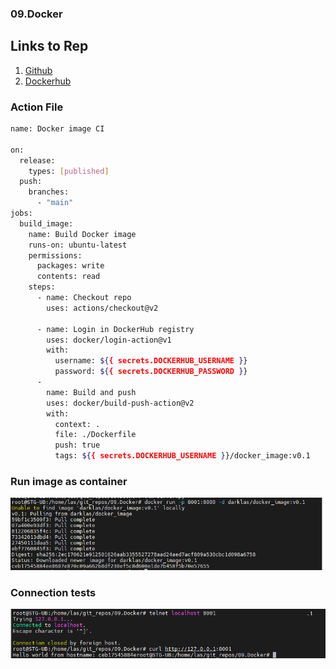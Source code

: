 ### 09.Docker
## Links to Rep
1. [Github](https://github.com/Buharevich/09.Docker)
2. [Dockerhub](https://hub.docker.com/repository/docker/darklas/docker_image)

### Action File

```bash
name: Docker image CI

on:
  release:
    types: [published]
  push:
    branches:
      - "main"
jobs:
  build_image:
    name: Build Docker image
    runs-on: ubuntu-latest
    permissions:
      packages: write
      contents: read
    steps:
      - name: Checkout repo
        uses: actions/checkout@v2

      - name: Login in DockerHub registry
        uses: docker/login-action@v1
        with:
          username: ${{ secrets.DOCKERHUB_USERNAME }}
          password: ${{ secrets.DOCKERHUB_PASSWORD }}
      -
        name: Build and push
        uses: docker/build-push-action@v2
        with:
          context: .
          file: ./Dockerfile
          push: true
          tags: ${{ secrets.DOCKERHUB_USERNAME }}/docker_image:v0.1
```
### Run image as container
![image](https://raw.githubusercontent.com/Buharevich/sa.it-academy.by/md-sa2-19-22/Vlad_Buharevich/09.Docker/Run%20image%20as%20container.png)
### Connection tests
![image](https://github.com/Buharevich/sa.it-academy.by/blob/md-sa2-19-22/Vlad_Buharevich/09.Docker/Telnet.png?raw=true)

